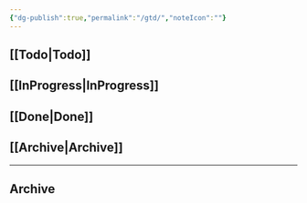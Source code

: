 ```yaml
---
{"dg-publish":true,"permalink":"/gtd/","noteIcon":""}
---
```



## [[Todo\|Todo]]



## [[InProgress\|InProgress]]



## [[Done\|Done]]



## [[Archive\|Archive]]



***

## Archive

